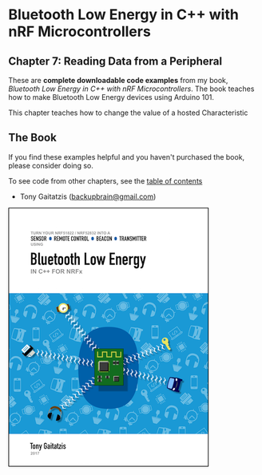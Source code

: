 # Bluetooth Low Energy in C++ with nRF Microcontrollers

## Chapter 7: Reading Data from a Peripheral


These are **complete downloadable code examples** from my book, _Bluetooth Low Energy in C++ with nRF Microcontrollers_.  The book teaches how to make Bluetooth Low Energy devices using Arduino 101.

This chapter teaches how to change the value of a hosted Characteristic

## The Book

If you find these examples helpful and you haven't purchased the book, please consider doing so.

To see code from other chapters, see the [table of contents](https://github.com/BluetoothLowEnergyInCppWithnRFx/Book)

- Tony Gaitatzis (<backupbrain@gmail.com>)

![BookCover](https://github.com/BluetoothLowEnergyInCppWithnRFx/Book/blob/master/Bluetooth%20Low%20Energy%20in%20C%2B%2B%20with%20nRFx%20Cover.png)
